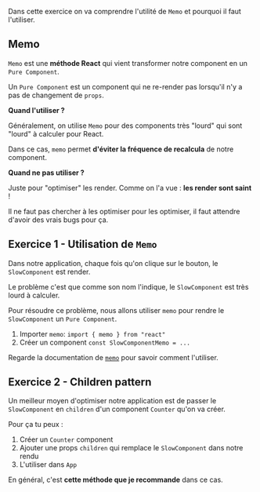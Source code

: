 Dans cette exercice on va comprendre l'utilité de `Memo` et pourquoi il faut l'utiliser.

## Memo

`Memo` est une **méthode React** qui vient transformer notre component en un `Pure Component`.

Un `Pure Component` est un component qui ne re-render pas lorsqu'il n'y a pas de changement de `props`.

**Quand l'utiliser ?**

Généralement, on utilise `Memo` pour des components très "lourd" qui sont "lourd" à calculer pour React.

Dans ce cas, `memo` permet **d'éviter la fréquence de recalcula** de notre component.

**Quand ne pas utiliser ?**

Juste pour "optimiser" les render. Comme on l'a vue : **les render sont saint** !

Il ne faut pas chercher à les optimiser pour les optimiser, il faut attendre d'avoir des vrais bugs pour ça.

## Exercice 1 - Utilisation de `Memo`

Dans notre application, chaque fois qu'on clique sur le bouton, le `SlowComponent` est render.

Le problème c'est que comme son nom l'indique, le `SlowComponent` est très lourd à calculer.

Pour résoudre ce problème, nous allons utiliser `memo` pour rendre le `SlowComponent` un `Pure Component`.

1. Importer `memo`: `import { memo } from "react"`
2. Créer un component `const SlowComponentMemo = ...`

Regarde la documentation de [`memo`](https://react.dev/reference/react/memo) pour savoir comment l'utiliser.

## Exercice 2 - Children pattern

Un meilleur moyen d'optimiser notre application est de passer le `SlowComponent` en `children` d'un component `Counter` qu'on va créer.

Pour ça tu peux :

1. Créer un `Counter` component
2. Ajouter une props `children` qui remplace le `SlowComponent` dans notre rendu
3. L'utiliser dans `App`

En général, c'est **cette méthode que je recommande** dans ce cas.

